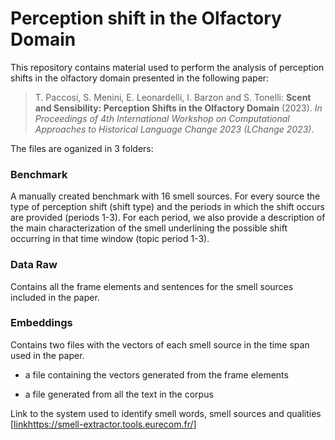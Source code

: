 # Perception shift in the Olfactory Domain

This repository contains material used to perform the analysis of perception shifts in the olfactory domain presented in the following paper:


> T. Paccosi, S. Menini, E. Leonardelli, I. Barzon and S. Tonelli: **Scent and Sensibility: Perception Shifts in the Olfactory Domain** (2023). *In Proceedings of 4th International Workshop on Computational Approaches to Historical Language Change 2023 (LChange 2023)*. 

The files are oganized in 3 folders:

### Benchmark

A manually created benchmark with 16 smell sources. For every source the type of perception shift (shift type) and the periods in which the shift occurs are provided (periods 1-3). For each period, we also provide a description of the main characterization of the smell underlining the possible shift occurring in that time window (topic period 1-3).  

### Data Raw

Contains all the frame elements and sentences for the smell sources included in the paper. 

### Embeddings

Contains two files with the vectors of each smell source in the time span used in the paper. 

- a file containing the vectors generated from the frame elements

- a file generated from all the text in the corpus



Link to the system used to identify smell words, smell sources and qualities [[link](https://smell-extractor.tools.eurecom.fr/)https://smell-extractor.tools.eurecom.fr/]
